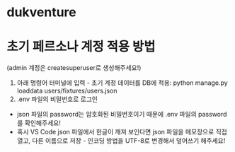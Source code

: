 # dukventure

# 초기 페르소나 계정 적용 방법

(admin 계정은 createsuperuser로 생성해주세요!)
1. 아래 명령어 터미널에 입력 - 초기 계정 데이터를 DB에 적용:
   python manage.py loaddata users/fixtures/users.json
2. .env 파일의 비밀번호로 로그인

- json 파일의 password는 암호화된 비밀번호이기 때문에 .env 파일의 password를 확인해주세요!
- 혹시 VS Code json 파일에서 한글이 깨져 보인다면 json 파일을 메모장으로 직접 열고, 다른 이름으로 저장 - 인코딩 방법을 UTF-8로 변경해서 덮어쓰기 해주세요!
   
